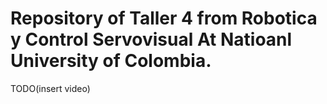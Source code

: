 # Repository of Taller 4 from Robotica y Control Servovisual At Natioanl University of Colombia.
TODO(insert video)